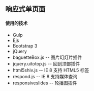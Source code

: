 ## 响应式单页面

#### 使用的技术

* Gulp  
* Ejs  
* Bootstrap 3  
* jQuery  
* baguetteBox.js -- 图片幻灯片插件  
* jquery.uitotop.js -- 回到顶部插件  
* html5shiv.js -- IE 8 支持 HTML5 标签  
* respond.js -- IE 8 支持媒体查询
* responsiveslides -- 轮播图插件